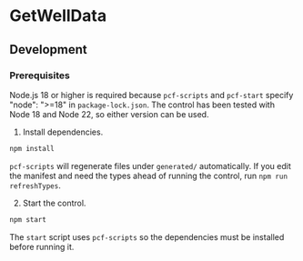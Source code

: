 # GetWellData

## Development

### Prerequisites

Node.js 18 or higher is required because `pcf-scripts` and `pcf-start` specify
"node": ">=18" in `package-lock.json`. The control has been tested with Node 18
and Node 22, so either version can be used.

1. Install dependencies.

```bash
npm install
```

`pcf-scripts` will regenerate files under `generated/` automatically.
If you edit the manifest and need the types ahead of running the control,
run `npm run refreshTypes`.

2. Start the control.

```bash
npm start
```

The `start` script uses `pcf-scripts` so the dependencies must be installed before running it.
